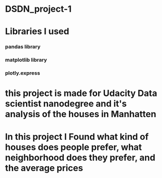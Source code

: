 # DSDN_project-1

# Libraries I used
### pandas library
### matplotlib library 
### plotly.express

######

# this project is made for Udacity Data scientist nanodegree and it's analysis of the houses in Manhatten

# In this project I Found what kind of houses does people prefer, what neighborhood does they prefer, and the average prices  
